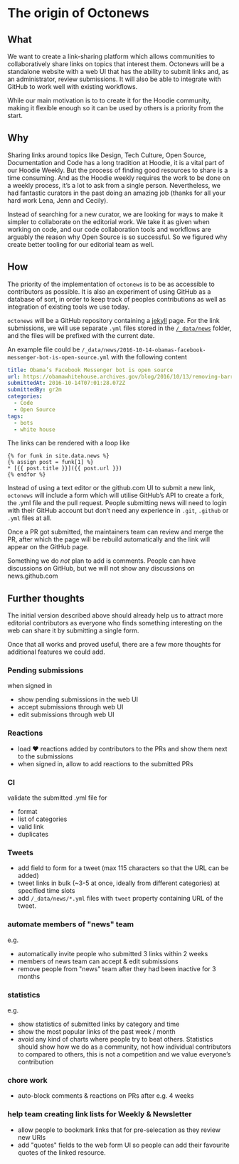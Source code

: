 # The origin of Octonews

## What

We want to create a link-sharing platform which allows communities to collaboratively share links on topics that interest them. Octonews will be a standalone website with a web UI that has the ability to submit links and, as an administrator, review submissions. It will also be able to integrate with GitHub to work well with existing workflows. 

While our main motivation is to to create it for the Hoodie community, making it flexible enough so it can be used by others is a priority from the start.


## Why

Sharing links around topics like Design, Tech Culture, Open Source, Documentation and Code has a long tradition at Hoodie, it is a vital part of our Hoodie Weekly. But the process of finding good resources to share is a time consuming. And as the Hoodie weekly requires the work to be done on a weekly process, it’s a lot to ask from a single person. Nevertheless, we
had fantastic curators in the past doing an amazing job (thanks for all your hard work Lena, Jenn and Cecily).

Instead of searching for a new curator, we are looking for ways to make it simpler to collaborate on the editorial work. We take it as given when working on code, and our code collaboration tools and workflows are arguably the reason why Open Source is so successful. So we figured why create better tooling for our editorial team as well.

## How

The priority of the implementation of `octonews` is to be as accessible to contributors as possible. It is also an experiment of using GitHub as a database of sort, in order to keep track of peoples contributions as well as integration of existing tools we use today.

`octonews` will be a GitHub repository containing a [jekyll](https://jekyllrb.com) page. For the link submissions, we will use separate `.yml` files stored in the [`/_data/news`](https://jekyllrb.com/docs/datafiles/#the-data-folder) folder, and the files will be prefixed with the current date.

An example file could be `/_data/news/2016-10-14-obamas-facebook-messenger-bot-is-open-source.yml` with the following content

```yml
title: Obama’s Facebook Messenger bot is open source
url: https://obamawhitehouse.archives.gov/blog/2016/10/13/removing-barriers-constituent-conversations
submittedAt: 2016-10-14T07:01:28.072Z
submittedBy: gr2m
categories:
  - Code
  - Open Source
tags:
  - bots
  - white house
```

The links can be rendered with a loop like

```erb
{% for funk in site.data.news %}
{% assign post = funk[1] %}
* [{{ post.title }}]({{ post.url }})
{% endfor %}
```

Instead of using a text editor or the github.com UI to submit a new link, `octonews` will include a form which will utilise GitHub’s API to create a fork, the .yml file and the pull request. People submitting news will need to login with their GitHub account but don’t need any experience in `.git`, `.github` or `.yml` files at all.

Once a PR got submitted, the maintainers team can review and merge the PR, after which the page will be rebuild automatically and the link will appear on the GitHub page.

Something we do _not_ plan to add is comments. People can have discussions on GitHub, but we will not show any discussions on news.github.com

## Further thoughts

The initial version described above should already help us to attract more editorial contributors as everyone who finds something interesting on the web can share it by submitting a single form.

Once that all works and proved useful, there are a few more thoughts for additional features we could add.

### Pending submissions

when signed in

- show pending submissions in the web UI
- accept submissions through web UI
- edit submissions through web UI

### Reactions

- load ❤️ reactions added by contributors to the PRs and show them next to the submissions
- when signed in, allow to add reactions to the submitted PRs

### CI

validate the submitted .yml file for

- format
- list of categories
- valid link
- duplicates

### Tweets

- add field to form for a tweet (max 115 characters so that the URL can be added)
- tweet links in bulk (~3-5 at once, ideally from different categories) at specified time slots
- add `/_data/news/*.yml` files with `tweet` property containing URL of the tweet.

### automate members of "news" team

e.g.

- automatically invite people who submitted 3 links within 2 weeks
- members of news team can accept & edit submissions
- remove people from "news" team after they had been inactive for 3 months

### statistics

e.g.

- show statistics of submitted links by category and time
- show the most popular links of the past week / month
- avoid any kind of charts where people try to beat others. Statistics should show how we do as a community, not how individual contributors to compared to others, this is not a competition and we value everyone’s contribution

### chore work

- auto-block comments & reactions on PRs after e.g. 4 weeks

### help team creating link lists for Weekly & Newsletter

- allow people to bookmark links that for pre-selecation as they review new URls
- add "quotes" fields to the web form UI so people can add their favourite quotes of the linked resource.
